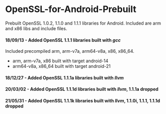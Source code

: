 OpenSSL-for-Android-Prebuilt
=====

Prebuilt OpenSSL 1.0.2, 1.1.0 and 1.1.1 libraries for Android. Included are arm and x86 libs and include files.


#### 18/09/13 - Added OpenSSL 1.1.1 libraries built with *gcc*

Included precompiled arm, arm-v7a, arm64-v8a, x86, x86_64.
* arm, arm-v7a, x86 built with target android-14
* arm64-v8a, x86_64 built with target android-21

#### 18/12/27 - Added OpenSSL 1.1.1a libraries built with *llvm*

#### 20/03/02 - Added OpenSSL 1.1.1d libraries built with *llvm*, 1.1.1a dropped

#### 21/05/31 - Added OpenSSL 1.1.1k libraries built with *llvm*, 1.1.0i, 1.1.1, 1.1.1d dropped
